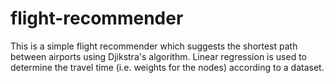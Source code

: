 # flight-recommender
This is a simple flight recommender which suggests the shortest path between airports using Djikstra's algorithm. Linear regression is used to determine the travel time (i.e. weights for the nodes) according to a dataset. 
